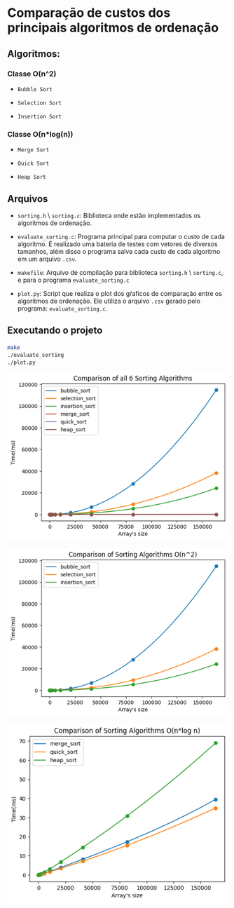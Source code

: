 # Comparação de custos dos principais algoritmos de ordenação

## Algoritmos:

### Classe O(n^2)

*	`Bubble Sort`
	
*	`Selection Sort`
	
*	`Insertion Sort`
	
### Classe O(n*log(n))
	
*	`Merge Sort`
	
*	`Quick Sort`
	
*	`Heap Sort`

## Arquivos

*	`sorting.h` \ `sorting.c`: Biblioteca onde estão implementados os algoritmos de ordenação.

*	`evaluate_sorting.c`: Programa principal para computar o custo de cada algoritmo. É realizado uma bateria de testes com vetores de diversos tamanhos, além disso o programa salva cada custo de cada algoritmo em um arquivo `.csv`.

*	`makefile`: Arquivo de compilação para biblioteca `sorting.h` \ `sorting.c`, e para o programa `evaluate_sorting.c`

*	`plot.py`: Script que realiza o plot dos gŕaficos de comparação entre os algoritmos de ordenação. Ele utiliza o arquivo `.csv` gerado pelo programa: `evaluate_sorting.c`.

## Executando o projeto

```sh
make
./evaluate_sorting
./plot.py
```



![Comparison_all](https://github.com/allan-cedric/sorting-alg/blob/master/comparison_all_graphic.png)

![Comparison_n2](https://github.com/allan-cedric/sorting-alg/blob/master/comparison_n2_graphic.png)

![Comparison_nlogn](https://github.com/allan-cedric/sorting-alg/blob/master/comparison_nlogn_graphic.png)
